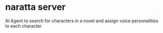 # naratta server

AI Agent to search for characters in a novel and assign voice personalities to each character
